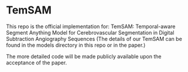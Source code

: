 # TemSAM
This repo is the official implementation for:
TemSAM: Temporal-aware Segment Anything Model for Cerebrovascular Segmentation in Digital Subtraction Angiography Sequences
(The details of our TemSAM can be found in the models directory in this repo or in the paper.)


The more detailed code will be made publicly available upon the acceptance of the paper.
